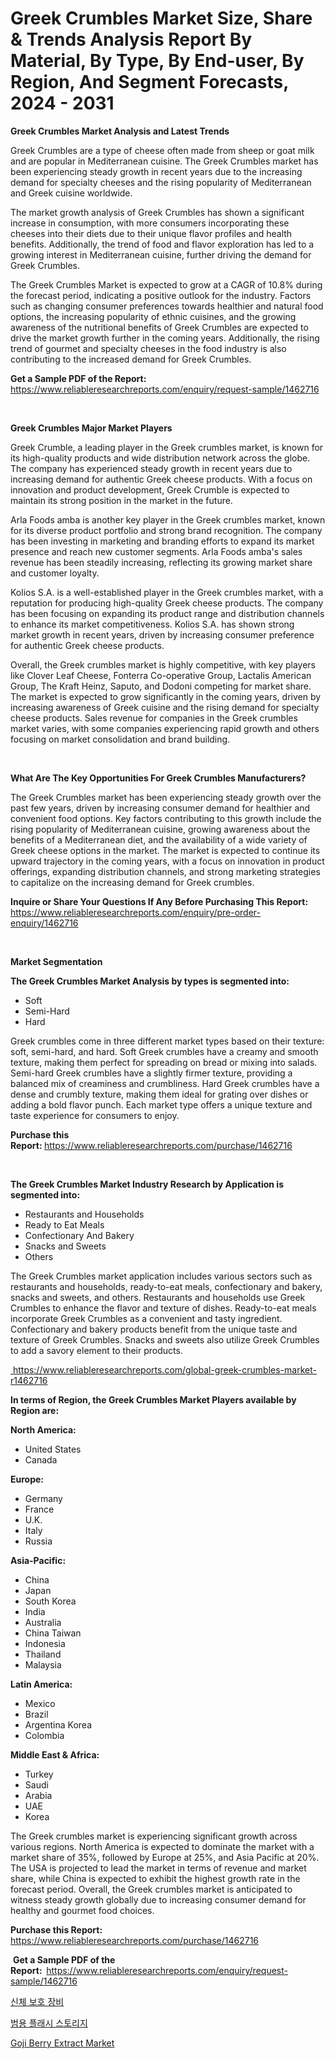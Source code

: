 <p><h1>Greek Crumbles Market Size, Share & Trends Analysis Report By Material, By Type, By End-user, By Region, And Segment Forecasts, 2024 - 2031</h1></p><p><strong>Greek Crumbles Market Analysis and Latest Trends</strong></p>
<p><p>Greek Crumbles are a type of cheese often made from sheep or goat milk and are popular in Mediterranean cuisine. The Greek Crumbles market has been experiencing steady growth in recent years due to the increasing demand for specialty cheeses and the rising popularity of Mediterranean and Greek cuisine worldwide.</p><p>The market growth analysis of Greek Crumbles has shown a significant increase in consumption, with more consumers incorporating these cheeses into their diets due to their unique flavor profiles and health benefits. Additionally, the trend of food and flavor exploration has led to a growing interest in Mediterranean cuisine, further driving the demand for Greek Crumbles.</p><p>The Greek Crumbles Market is expected to grow at a CAGR of 10.8% during the forecast period, indicating a positive outlook for the industry. Factors such as changing consumer preferences towards healthier and natural food options, the increasing popularity of ethnic cuisines, and the growing awareness of the nutritional benefits of Greek Crumbles are expected to drive the market growth further in the coming years. Additionally, the rising trend of gourmet and specialty cheeses in the food industry is also contributing to the increased demand for Greek Crumbles.</p></p>
<p><strong>Get a Sample PDF of the Report:&nbsp;</strong> <a href="https://www.reliableresearchreports.com/enquiry/request-sample/1462716">https://www.reliableresearchreports.com/enquiry/request-sample/1462716</a></p>
<p>&nbsp;</p>
<p><strong>Greek Crumbles Major Market Players</strong></p>
<p><p>Greek Crumble, a leading player in the Greek crumbles market, is known for its high-quality products and wide distribution network across the globe. The company has experienced steady growth in recent years due to increasing demand for authentic Greek cheese products. With a focus on innovation and product development, Greek Crumble is expected to maintain its strong position in the market in the future.</p><p>Arla Foods amba is another key player in the Greek crumbles market, known for its diverse product portfolio and strong brand recognition. The company has been investing in marketing and branding efforts to expand its market presence and reach new customer segments. Arla Foods amba's sales revenue has been steadily increasing, reflecting its growing market share and customer loyalty.</p><p>Kolios S.A. is a well-established player in the Greek crumbles market, with a reputation for producing high-quality Greek cheese products. The company has been focusing on expanding its product range and distribution channels to enhance its market competitiveness. Kolios S.A. has shown strong market growth in recent years, driven by increasing consumer preference for authentic Greek cheese products.</p><p>Overall, the Greek crumbles market is highly competitive, with key players like Clover Leaf Cheese, Fonterra Co-operative Group, Lactalis American Group, The Kraft Heinz, Saputo, and Dodoni competing for market share. The market is expected to grow significantly in the coming years, driven by increasing awareness of Greek cuisine and the rising demand for specialty cheese products. Sales revenue for companies in the Greek crumbles market varies, with some companies experiencing rapid growth and others focusing on market consolidation and brand building.</p></p>
<p>&nbsp;</p>
<p><strong>What Are The Key Opportunities For Greek Crumbles Manufacturers?</strong></p>
<p><p>The Greek Crumbles market has been experiencing steady growth over the past few years, driven by increasing consumer demand for healthier and convenient food options. Key factors contributing to this growth include the rising popularity of Mediterranean cuisine, growing awareness about the benefits of a Mediterranean diet, and the availability of a wide variety of Greek cheese options in the market. The market is expected to continue its upward trajectory in the coming years, with a focus on innovation in product offerings, expanding distribution channels, and strong marketing strategies to capitalize on the increasing demand for Greek crumbles.</p></p>
<p><strong>Inquire or Share Your Questions If Any Before Purchasing This Report:</strong> <a href="https://www.reliableresearchreports.com/enquiry/pre-order-enquiry/1462716">https://www.reliableresearchreports.com/enquiry/pre-order-enquiry/1462716</a></p>
<p>&nbsp;</p>
<p><strong>Market Segmentation</strong></p>
<p><strong>The Greek Crumbles Market Analysis by types is segmented into:</strong></p>
<p><ul><li>Soft</li><li>Semi-Hard</li><li>Hard</li></ul></p>
<p><p>Greek crumbles come in three different market types based on their texture: soft, semi-hard, and hard. Soft Greek crumbles have a creamy and smooth texture, making them perfect for spreading on bread or mixing into salads. Semi-hard Greek crumbles have a slightly firmer texture, providing a balanced mix of creaminess and crumbliness. Hard Greek crumbles have a dense and crumbly texture, making them ideal for grating over dishes or adding a bold flavor punch. Each market type offers a unique texture and taste experience for consumers to enjoy.</p></p>
<p><strong>Purchase this Report:&nbsp;</strong><a href="https://www.reliableresearchreports.com/purchase/1462716">https://www.reliableresearchreports.com/purchase/1462716</a></p>
<p>&nbsp;</p>
<p><strong>The Greek Crumbles Market Industry Research by Application is segmented into:</strong></p>
<p><ul><li>Restaurants and Households</li><li>Ready to Eat Meals</li><li>Confectionary And Bakery</li><li>Snacks and Sweets</li><li>Others</li></ul></p>
<p><p>The Greek Crumbles market application includes various sectors such as restaurants and households, ready-to-eat meals, confectionary and bakery, snacks and sweets, and others. Restaurants and households use Greek Crumbles to enhance the flavor and texture of dishes. Ready-to-eat meals incorporate Greek Crumbles as a convenient and tasty ingredient. Confectionary and bakery products benefit from the unique taste and texture of Greek Crumbles. Snacks and sweets also utilize Greek Crumbles to add a savory element to their products.</p></p>
<p><a href="https://www.reliableresearchreports.com/global-greek-crumbles-market-r1462716">&nbsp;https://www.reliableresearchreports.com/global-greek-crumbles-market-r1462716</a></p>
<p><strong>In terms of Region, the Greek Crumbles Market Players available by Region are:</strong></p>
<p>
    <p> <strong> North America: </strong>
        <ul>
            <li>United States</li>
            <li>Canada</li>
        </ul>
        </p> 
    <p> <strong> Europe: </strong>
        <ul>
            <li>Germany</li>
            <li>France</li>
            <li>U.K.</li>
            <li>Italy</li>
            <li>Russia</li>
        </ul>
        </p> 
    <p> <strong> Asia-Pacific: </strong>
        <ul>
            <li>China</li>
            <li>Japan</li>
            <li>South Korea</li>
            <li>India</li>
            <li>Australia</li>
            <li>China Taiwan</li>
            <li>Indonesia</li>
            <li>Thailand</li>
            <li>Malaysia</li>
        </ul>
        </p> 
    <p> <strong> Latin America: </strong>
        <ul>
            <li>Mexico</li>
            <li>Brazil</li>
            <li>Argentina Korea</li>
            <li>Colombia</li>
        </ul>
        </p> 
    <p> <strong> Middle East & Africa: </strong>
        <ul>
            <li>Turkey</li>
            <li>Saudi</li>
            <li>Arabia</li>
            <li>UAE</li>
            <li>Korea</li>
        </ul>
    </p>
    </p>
<p><p>The Greek crumbles market is experiencing significant growth across various regions. North America is expected to dominate the market with a market share of 35%, followed by Europe at 25%, and Asia Pacific at 20%. The USA is projected to lead the market in terms of revenue and market share, while China is expected to exhibit the highest growth rate in the forecast period. Overall, the Greek crumbles market is anticipated to witness steady growth globally due to increasing consumer demand for healthy and gourmet food choices.</p></p>
<p><strong>Purchase this Report: </strong><a href="https://www.reliableresearchreports.com/purchase/1462716">https://www.reliableresearchreports.com/purchase/1462716</a></p>
<p>&nbsp;<strong>Get a Sample PDF of the Report:&nbsp;&nbsp;</strong><a href="https://www.reliableresearchreports.com/enquiry/request-sample/1462716">https://www.reliableresearchreports.com/enquiry/request-sample/1462716</a></p>
<p><strong></strong></p>
<p><p><a href="https://medium.com/@londonacobson5656/2024-2031%EC%9D%98-%EA%B8%B0%EA%B0%84-%EB%8F%99%EC%95%88-%EC%98%88%EC%B8%A1%EB%90%9C-%EB%B0%94%EB%94%94-%EB%B3%B4%ED%98%B8-%EC%9E%A5%EB%B9%84-%EC%8B%9C%EC%9E%A5-%EB%8F%99%ED%96%A5-%EB%B0%8F-%EC%8B%9C%EC%9E%A5-%EB%B6%84%EC%84%9D-282cc80c36b2">신체 보호 장비</a></p><p><a href="https://medium.com/@constantinvon/universal-flash-storage-%EC%8B%9C%EC%9E%A5%EC%9D%80-%EC%8B%9C%EC%9E%A5-%EC%A0%90%EC%9C%A0%EC%9C%A8-%ED%81%AC%EA%B8%B0-%EB%B0%8F-2031%EB%85%84%EA%B9%8C%EC%A7%80-%EC%98%88%EC%83%81-%EC%98%88%EC%B8%A1%EC%97%90-%EC%B4%88%EC%A0%90%EC%9D%84-%EB%A7%9E%EC%B6%94%EA%B3%A0-%EC%9E%88%EC%8A%B5%EB%8B%88%EB%8B%A4-23fc65bffe33">범용 플래시 스토리지</a></p><p><a href="https://iodized-pantydraco-05c.notion.site/Goji-Berry-Extract-Market-Furnish-Information-about-Market-Size-Market-Share-Market-Dynamics-and--fafbd12d0c2044fda0ec73693d6b73d5">Goji Berry Extract Market</a></p></p>